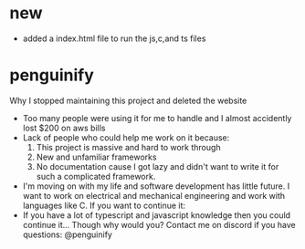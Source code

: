 # new
- added a index.html file to run the js,c,and ts files




# penguinify
Why I stopped maintaining this project and deleted the website
- Too many people were using it for me to handle and I almost accidently lost $200 on aws bills
- Lack of people who could help me work on it because:
  1. This project is massive and hard to work through
  2. New and unfamiliar frameworks
  3. No documentation cause I got lazy and didn't want to write it for such a complicated framework.
- I'm moving on with my life and software development has little future. I want to work on electrical and mechanical engineering and work with languages like C.
 If you want to continue it:
- If you have a lot of typescript and javascript knowledge then you could continue it... Though why would you? Contact me on discord if you have questions: @penguinify
